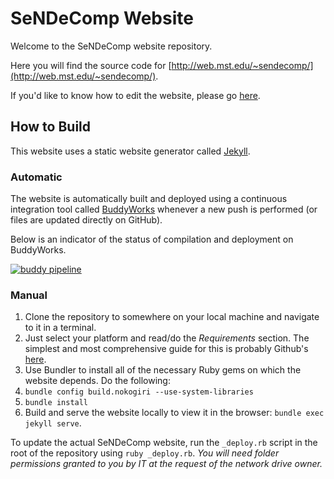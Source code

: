 # SeNDeComp Website

Welcome to the SeNDeComp website repository.

Here you will find the source code for [http://web.mst.edu/~sendecomp/](http://web.mst.edu/~sendecomp/).

If you'd like to know how to edit the website, please go [here](http://web.mst.edu/~sendecomp/edit).

## How to Build

This website uses a static website generator called [Jekyll](https://jekyllrb.com/).

### Automatic

The website is automatically built and deployed using a continuous integration tool called [BuddyWorks](https://buddy.works/) whenever a new push is performed (or files are updated directly on GitHub).

Below is an indicator of the status of compilation and deployment on BuddyWorks.

[![buddy pipeline](https://app.buddy.works/sendecomp/sendecomp-website/pipelines/pipeline/54590/badge.svg?token=97a57f3597c85391efcf4422870766d9840b706273fde304de12a2eee10770de "buddy pipeline")](https://app.buddy.works/sendecomp/sendecomp-website/pipelines/pipeline/54590)

### Manual

1. Clone the repository to somewhere on your local machine and navigate to it in a terminal.
2. Just select your platform and read/do the *Requirements* section.  The simplest and most comprehensive guide for this is probably Github's [here][1].
3. Use Bundler to install all of the necessary Ruby gems on which the website depends.  Do the following:
  1. `bundle config build.nokogiri --use-system-libraries`
  2. `bundle install`
4. Build and serve the website locally to view it in the browser: `bundle exec jekyll serve`.

To update the actual SeNDeComp website, run the `_deploy.rb` script in the root of the repository using `ruby _deploy.rb`.
*You will need folder permissions granted to you by IT at the request of the network drive owner.*

[1]: https://help.github.com/articles/setting-up-your-github-pages-site-locally-with-jekyll/#platform-mac
